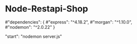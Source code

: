 # Node-Restapi-Shop

#"dependencies": {
    #"express": "^4.18.2",
    #"morgan": "^1.10.0",
    #"nodemon": "^2.0.22"
}

"start": "nodemon server.js"
